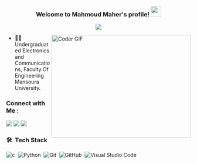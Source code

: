 
<h3 align="center">
  Welcome to Mahmoud Maher's profile!
  <img src="https://media.giphy.com/media/hvRJCLFzcasrR4ia7z/giphy.gif" width="28">
</h3>

<!-- Typing SVG by DenverCoder1 - https://github.com/DenverCoder1/readme-typing-svg -->
<p align="center">
  <a href="https://github.com/DenverCoder1/readme-typing-svg"><img src="https://readme-typing-svg.herokuapp.com/?lines=Software%20Testing%20Engineer;Always%20learning%20new%20things&font=Fira%20Code&center=true&width=450&height=45&color=61C7D9&vCenter=true&size=22"></a>
</p> 

<img align="right" src="https://media.giphy.com/media/SWoSkN6DxTszqIKEqv/giphy.gif" alt="Coder GIF" width="380" height="280">

- 👨‍💻 Undergraduated Electronics and Communications, Faculty Of Engineering Mansoura University.


### Connect with Me :

<a href="https://linkedin.com/in/mahmoud-maher74" target="_blank"><img src="https://img.shields.io/badge/-Mahmoud%20Maher-0077B5?style=for-the-badge&logo=Linkedin&logoColor=white"/></a>
<a href="https://facebook.com/MahmoudMaherOfficiall" target="_blank"><img src="https://img.shields.io/badge/-Mahmoud%20Maher-1877F2?style=for-the-badge&logo=facebook&logoColor=white"/></a>
<a href="https://hackerrank.com/profile/mah5x5" target="_blank"><img src="https://img.shields.io/badge/-Mahmoud%20Maher-006129?style=for-the-badge&logo=hackerrank&logoColor=white"/></a>



### 🛠 &nbsp;Tech Stack
![c](https://img.shields.io/badge/-c-05122A?style=flat&logo=c)&nbsp;
![Python](https://img.shields.io/badge/-Python%20-05122A?style=flat&logo=python)&nbsp;
![Git](https://img.shields.io/badge/-Git-05122A?style=flat&logo=git)&nbsp;
![GitHub](https://img.shields.io/badge/-GitHub-05122A?style=flat&logo=github)&nbsp;
![Visual Studio Code](https://img.shields.io/badge/-Visual%20Studio%20Code-05122A?style=flat&logo=visual-studio-code&logoColor=007ACC)&nbsp;
